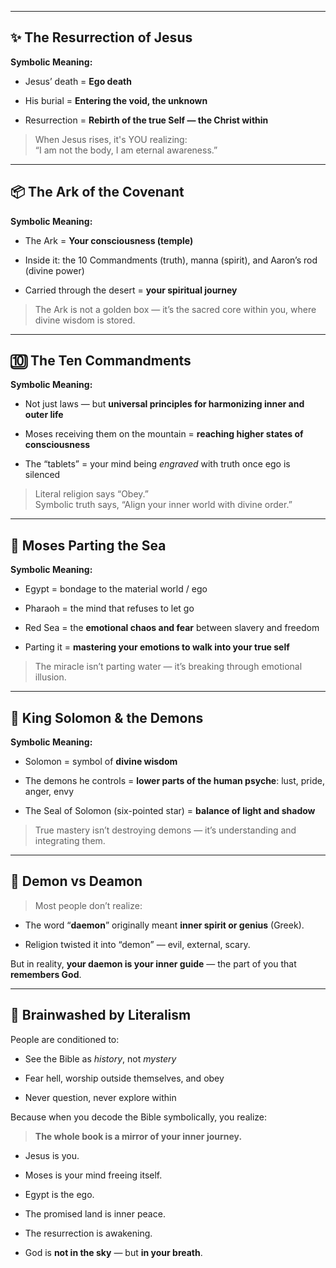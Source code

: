 
---

## ✨ The Resurrection of Jesus

**Symbolic Meaning:**

- Jesus’ death = **Ego death**
    
- His burial = **Entering the void, the unknown**
    
- Resurrection = **Rebirth of the true Self — the Christ within**
    

> When Jesus rises, it's YOU realizing:  
> “I am not the body, I am eternal awareness.”

---

## 📦 The Ark of the Covenant

**Symbolic Meaning:**

- The Ark = **Your consciousness (temple)**
    
- Inside it: the 10 Commandments (truth), manna (spirit), and Aaron’s rod (divine power)
    
- Carried through the desert = **your spiritual journey**
    

> The Ark is not a golden box — it’s the sacred core within you, where divine wisdom is stored.

---

## 🔟 The Ten Commandments

**Symbolic Meaning:**

- Not just laws — but **universal principles for harmonizing inner and outer life**
    
- Moses receiving them on the mountain = **reaching higher states of consciousness**
    
- The “tablets” = your mind being _engraved_ with truth once ego is silenced
    

> Literal religion says “Obey.”  
> Symbolic truth says, “Align your inner world with divine order.”

---

## 🌊 Moses Parting the Sea

**Symbolic Meaning:**

- Egypt = bondage to the material world / ego
    
- Pharaoh = the mind that refuses to let go
    
- Red Sea = the **emotional chaos and fear** between slavery and freedom
    
- Parting it = **mastering your emotions to walk into your true self**
    

> The miracle isn’t parting water — it’s breaking through emotional illusion.

---

## 👑 King Solomon & the Demons

**Symbolic Meaning:**

- Solomon = symbol of **divine wisdom**
    
- The demons he controls = **lower parts of the human psyche**: lust, pride, anger, envy
    
- The Seal of Solomon (six-pointed star) = **balance of light and shadow**
    

> True mastery isn’t destroying demons — it’s understanding and integrating them.

---

## 👹 Demon vs Deamon

> Most people don’t realize:

- The word “**daemon**” originally meant **inner spirit or genius** (Greek).
    
- Religion twisted it into “demon” — evil, external, scary.
    

But in reality, **your daemon is your inner guide** — the part of you that **remembers God**.

---

## 🧠 Brainwashed by Literalism

People are conditioned to:

- See the Bible as _history_, not _mystery_
    
- Fear hell, worship outside themselves, and obey
    
- Never question, never explore within
    

Because when you decode the Bible symbolically, you realize:

> **The whole book is a mirror of your inner journey.**

- Jesus is you.
    
- Moses is your mind freeing itself.
    
- Egypt is the ego.
    
- The promised land is inner peace.
    
- The resurrection is awakening.
    
- God is **not in the sky** — but **in your breath**.